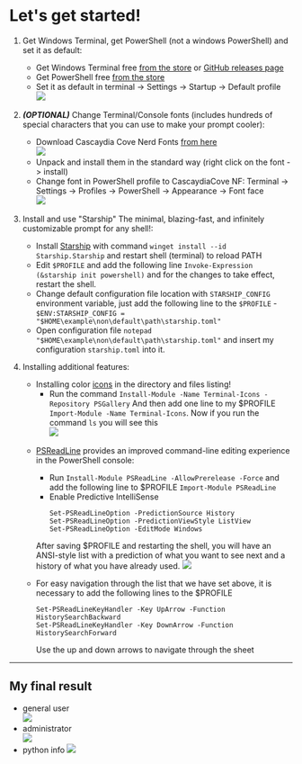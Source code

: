 # Let's get started!

1. Get Windows Terminal, get PowerShell (not a windows PowerShell) and set it as default:
   - Get Windows Terminal free [from the store](https://www.microsoft.com/en-us/p/windows-terminal/9n0dx20hk701?activetab=pivot:overviewtab) or [GitHub releases page](https://github.com/microsoft/terminal/releases)
   - Get PowerShell free [from the store](https://www.microsoft.com/en-us/p/powershell/9mz1snwt0n5d?activetab=pivot:overviewtab)
   - Set it as default in terminal -> Settings -> Startup -> Default profile  
     ![](https://i.imgur.com/H0hskkH.jpeg)
2. ***(OPTIONAL)*** Change Terminal/Console fonts (includes hundreds of special characters that you can use to make your prompt cooler):
   - Download Cascaydia Cove Nerd Fonts [from here](https://www.nerdfonts.com/font-downloads)  
     ![](https://i.imgur.com/g0RQw7G.jpeg)
   - Unpack and install them in the standard way (right click on the font -> install)
   - Change font in PowerShell profile to CascaydiaCove NF: Terminal -> Settings -> Profiles -> PowerShell -> Appearance -> Font face  
     ![](https://i.imgur.com/xIpf83v.jpeg)
3. Install and use "Starship" The minimal, blazing-fast, and infinitely customizable prompt for any shell!:
   - Install [Starship](https://starship.rs/) with command `winget install --id Starship.Starship` and restart shell (terminal) to reload PATH
   - Edit `$PROFILE` and add the following line `Invoke-Expression (&starship init powershell)` and for the changes to take effect, restart the shell.
   - Change default configuration file location with `STARSHIP_CONFIG` environment variable, just add the following line to the `$PROFILE` - `$ENV:STARSHIP_CONFIG = "$HOME\example\non\default\path\starship.toml"`
   - Open configuration file `notepad "$HOME\example\non\default\path\starship.toml"` and insert my configuration `starship.toml` into it.
4. Installing additional features:

   - Installing color [icons](https://github.com/devblackops/Terminal-Icons) in the directory and files listing!
     - Run the command `Install-Module -Name Terminal-Icons -Repository PSGallery` And then add one line to my $PROFILE `Import-Module -Name Terminal-Icons`. Now if you run the command `ls` you will see this  
       ![](https://i.imgur.com/e4sj4Nm.jpeg)

   * [PSReadLine](https://docs.microsoft.com/en-us/powershell/module/psreadline/about/about_psreadline?view=powershell-7.2) provides an improved command-line editing experience in the PowerShell console:

     - Run `Install-Module PSReadLine -AllowPrerelease -Force` and add the following line to $PROFILE `Import-Module PSReadLine`
     - Enable Predictive IntelliSense
       ```
       Set-PSReadLineOption -PredictionSource History
       Set-PSReadLineOption -PredictionViewStyle ListView
       Set-PSReadLineOption -EditMode Windows
       ```

     After saving $PROFILE and restarting the shell, you will have an ANSI-style list with a prediction of what you want to see next and a history of what you have already used.
     ![](https://i.imgur.com/a6RTvXN.png)

   * For easy navigation through the list that we have set above, it is necessary to add the following lines to the $PROFILE

     ```
     Set-PSReadLineKeyHandler -Key UpArrow -Function HistorySearchBackward
     Set-PSReadLineKeyHandler -Key DownArrow -Function HistorySearchForward
     ```

     Use the up and down arrows to navigate through the sheet
---

## My final result

- general user  
   ![](https://i.imgur.com/7i1xczW.png)
- administrator  
   ![](https://i.imgur.com/bETIHzb.png)
- python info
   ![](https://i.imgur.com/btyq3hB.png)
